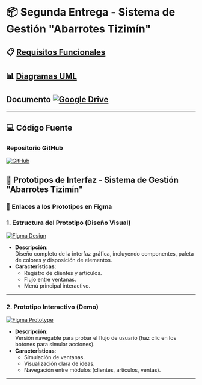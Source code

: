 # 📦 Segunda Entrega - Sistema de Gestión "Abarrotes Tizimín"

## 📋 [Requisitos Funcionales](https://github.com/OswaldoArceoR/AbarrotesTiziminVentas/blob/Segunda_Entrega/Requisitos_Funcionales.md)  

## 📊 [Diagramas UML](https://github.com/OswaldoArceoR/AbarrotesTiziminVentas/blob/Segunda_Entrega/Diagramas.md)  
## Documento [![Google Drive](https://img.shields.io/badge/GOOGLE%20DRIVE-Ver%20Documento-%230083FF?logo=google-drive&logoColor=white)](https://docs.google.com/document/d/1RMR10ugTOGILZb4G_V1D9UNRBt4KwAe6/edit?usp=sharing&ouid=109368255364943984533&rtpof=true&sd=true)

---


## 💻 Código Fuente  
### **Repositorio GitHub**  
[![GitHub](https://img.shields.io/badge/GitHub-Código_Fuente-%23181717)](https://github.com/OswaldoArceoR/AbarrotesTiziminVentas/tree/Segunda_Entrega/codigo)  

## 📱 Prototipos de Interfaz - Sistema de Gestión "Abarrotes Tizimín"

### 🔗 Enlaces a los Prototipos en Figma

### 1. **Estructura del Prototipo (Diseño Visual)**  
[![Figma Design](https://img.shields.io/badge/FIGMA-Design_Structure-%23F24E1E)](https://www.figma.com/design/ZaXGLYtUoOKzb6gdU0PfbP/base?node-id=0-1&t=Tqirw7eSpDGOMEA4-1)  
- **Descripción**:  
  Diseño completo de la interfaz gráfica, incluyendo componentes, paleta de colores y disposición de elementos.  
- **Características**:  
  - Registro de clientes y artículos.  
  - Flujo entre ventanas.  
  - Menú principal interactivo.  

---

### 2. **Prototipo Interactivo (Demo)**  
[![Figma Prototype](https://img.shields.io/badge/FIGMA-Interactive_Prototype-%23F24E1E)](https://www.figma.com/proto/ZaXGLYtUoOKzb6gdU0PfbP/base?node-id=2-6&p=f&t=aHADA9qrbsNlrJOa-0&scaling=scale-down&content-scaling=fixed&page-id=0%3A1&starting-point-node-id=2%3A6)  
- **Descripción**:  
  Versión navegable para probar el flujo de usuario (haz clic en los botones para simular acciones).  
- **Características**:  
  - Simulación de ventanas.  
  - Visualización clara de ideas.  
  - Navegación entre módulos (clientes, artículos, ventas).  

---

